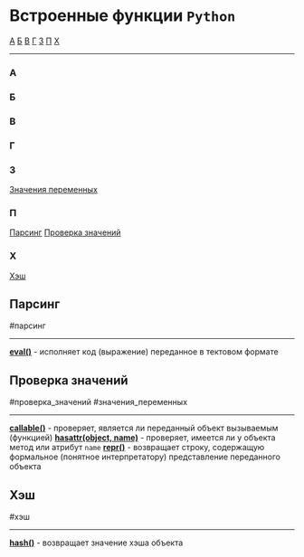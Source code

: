# Встроенные функции `Python`
[А](#А) [Б](#Б) [В](#В) [Г](#Г) [З](#З) [П](#П) [Х](#Х) 
***
### А


### Б


### В


### Г


### З
[Значения переменных](#Проверка%20значений)

### П 
[Парсинг](#Парсинг)
[Проверка значений](#Проверка%20значений)

### Х
[Хэш](#Х)


## Парсинг
#парсинг 
***
**[eval()](_встроенные%20функции%20Python.md#eval%20expression)** - исполняет код (выражение) переданное в тектовом формате

## Проверка значений
#проверка_значений #значения_переменных
***
**[callable()](_встроенные%20функции%20Python.md#callable)** - проверяет, является ли переданный объект вызываемым (функцией)
**[hasattr(object, name)](_встроенные%20функции%20Python.md#hasattr%20object%20name)** - проверяет, имеется ли у объекта метод или атрибут `name`
**[repr()](_встроенные%20функции%20Python.md#repr)** - возвращает строку, содержащую формальное (понятное интерпретатору) представление переданного объекта

## Хэш
#хэш
***
**[hash()](_встроенные%20функции%20Python.md#hash)** - возвращает значение хэша объекта